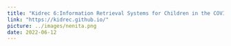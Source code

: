 ```yaml
---
title: "Kidrec 6:Information Retrieval Systems for Children in the COVID-19 Era will be co-located with IDC 2022"
link: "https://kidrec.github.io/"
picture: ../images/nenita.png
date: 2022-06-12
---
```

